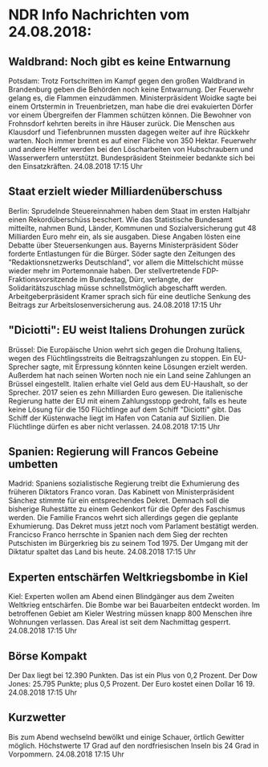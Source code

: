 # NDR Info Nachrichten vom 24.08.2018:


## Waldbrand: Noch gibt es keine Entwarnung
Potsdam: Trotz Fortschritten im Kampf gegen den großen Waldbrand in Brandenburg geben die Behörden noch keine Entwarnung. Der Feuerwehr gelang es, die Flammen einzudämmen. Ministerpräsident Woidke sagte bei einem Ortstermin in Treuenbrietzen, man habe die drei evakuierten Dörfer vor einem Übergreifen der Flammen schützen können. Die Bewohner von Frohnsdorf kehrten bereits in ihre Häuser zurück. Die Menschen aus Klausdorf und Tiefenbrunnen mussten dagegen weiter auf ihre Rückkehr warten. Noch immer brennt es auf einer Fläche von 350 Hektar. Feuerwehr und andere Helfer werden bei den Löscharbeiten von Hubschraubern und Wasserwerfern unterstützt. Bundespräsident Steinmeier bedankte sich bei den
Einsatzkräften. 24.08.2018 17:15 Uhr 

## Staat erzielt wieder Milliardenüberschuss
Berlin:    Sprudelnde Steuereinnahmen haben dem Staat im ersten Halbjahr einen Rekordüberschüss beschert. Wie das Statistische Bundesamt mitteilte, nahmen Bund, Länder, Kommunen und Sozialversicherung gut 48 Milliarden Euro mehr ein, als sie ausgaben. Diese Angaben lösten eine Debatte über Steuersenkungen aus. Bayerns Ministerpräsident Söder forderte Entlastungen für die Bürger. Söder sagte den Zeitungen des "Redaktionsnetzwerks Deutschland", vor allem die Mittelschicht müsse wieder mehr im Portemonnaie haben. Der stellvertretende FDP-Fraktionsvorsitzende im Bundestag, Dürr, verlangte, der Solidaritätszuschlag müsse schnellstmöglich abgeschafft werden. Arbeitgeberpräsident Kramer sprach sich für eine deutliche Senkung des Beitrags zur Arbeitslosenversicherung aus. 24.08.2018 17:15 Uhr 

## "Diciotti": EU weist Italiens Drohungen zurück
Brüssel: Die Europäische Union wehrt sich gegen die Drohung Italiens, wegen des Flüchtlingsstreits die Beitragszahlungen zu stoppen. Ein EU-Sprecher sagte, mit Erpressung könnten keine Lösungen erzielt werden. Außerdem hat nach seinen Worten noch nie ein Land seine Zahlungen an Brüssel eingestellt. Italien erhalte viel Geld aus dem EU-Haushalt, so der Sprecher. 2017 seien es zehn Milliarden Euro gewesen. Die italienische Regierung hatte der EU mit einem Zahlungsstopp gedroht, falls es heute keine Lösung für die 150 Flüchtlinge auf dem Schiff "Diciotti" gibt. Das Schiff der Küstenwache liegt im Hafen von Catania auf Sizilien. Die Flüchtlinge dürfen es aber nicht verlassen. 24.08.2018 17:15 Uhr 

## Spanien: Regierung will Francos Gebeine umbetten
Madrid:   Spaniens sozialistische Regierung treibt die Exhumierung des früheren Diktators Franco voran. Das Kabinett von Ministerpräsident Sánchez stimmte für ein entsprechendes Dekret. Demnach soll die bisherige Ruhestätte zu einem Gedenkort für die Opfer des Faschismus werden. Die Familie Francos wehrt sich allerdings gegen die geplante Exhumierung. Das Dekret muss jetzt noch vom Parlament bestätigt werden. Francicso Franco herrschte in Spanien nach dem Sieg der rechten Putschisten im Bürgerkrieg bis zu seinem Tod 1975. Der Umgang mit der Diktatur spaltet das Land bis heute. 24.08.2018 17:15 Uhr 

## Experten entschärfen Weltkriegsbombe in Kiel
Kiel:   Experten wollen am Abend einen Blindgänger aus dem Zweiten Weltkrieg entschärfen. Die Bombe war bei Bauarbeiten entdeckt worden. Im betroffenen Gebiet am Kieler Westring müssen knapp 800 Menschen ihre Wohnungen verlassen. Das Areal ist seit dem Nachmittag gesperrt. 24.08.2018 17:15 Uhr 

## Börse Kompakt
Der Dax liegt bei 12.390 Punkten. Das ist ein Plus von 0,2 Prozent. Der Dow Jones: 25.795 Punkte; plus 0,5 Prozent. Der Euro kostet einen Dollar 16 19. 24.08.2018 17:15 Uhr 

## Kurzwetter
Bis zum Abend wechselnd bewölkt und einige Schauer, örtlich Gewitter möglich. Höchstwerte 17 Grad auf den nordfriesischen Inseln bis 24 Grad in Vorpommern. 24.08.2018 17:15 Uhr 
